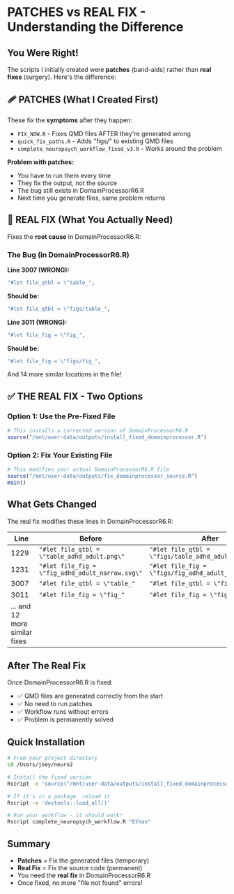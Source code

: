 # PATCHES vs REAL FIX - Understanding the Difference

## You Were Right!

The scripts I initially created were **patches** (band-aids) rather than **real fixes** (surgery). Here's the difference:

## 🩹 PATCHES (What I Created First)

These fix the **symptoms** after they happen:

- `FIX_NOW.R` - Fixes QMD files AFTER they're generated wrong
- `quick_fix_paths.R` - Adds "figs/" to existing QMD files
- `complete_neuropsych_workflow_fixed_v3.R` - Works around the problem

**Problem with patches:**
- You have to run them every time
- They fix the output, not the source
- The bug still exists in DomainProcessorR6.R
- Next time you generate files, same problem returns

## 🔧 REAL FIX (What You Actually Need)

Fixes the **root cause** in DomainProcessorR6.R:

### The Bug (in DomainProcessorR6.R)

**Line 3007 (WRONG):**
```r
"#let file_qtbl = \"table_",
```

**Should be:**
```r
"#let file_qtbl = \"figs/table_",
```

**Line 3011 (WRONG):**
```r
"#let file_fig = \"fig_",
```

**Should be:**
```r
"#let file_fig = \"figs/fig_",
```

And 14 more similar locations in the file!

## ✅ THE REAL FIX - Two Options

### Option 1: Use the Pre-Fixed File
```r
# This installs a corrected version of DomainProcessorR6.R
source("/mnt/user-data/outputs/install_fixed_domainprocessor.R")
```

### Option 2: Fix Your Existing File
```r
# This modifies your actual DomainProcessorR6.R file
source("/mnt/user-data/outputs/fix_domainprocessor_source.R")
main()
```

## What Gets Changed

The real fix modifies these lines in DomainProcessorR6.R:

| Line | Before | After |
|------|--------|-------|
| 1229 | `"#let file_qtbl = \"table_adhd_adult.png\"` | `"#let file_qtbl = \"figs/table_adhd_adult.png\"` |
| 1231 | `"#let file_fig = \"fig_adhd_adult_narrow.svg\"` | `"#let file_fig = \"figs/fig_adhd_adult_narrow.svg\"` |
| 3007 | `"#let file_qtbl = \"table_"` | `"#let file_qtbl = \"figs/table_"` |
| 3011 | `"#let file_fig = \"fig_"` | `"#let file_fig = \"figs/fig_"` |
| ... and 12 more similar fixes |

## After The Real Fix

Once DomainProcessorR6.R is fixed:
- ✅ QMD files are generated correctly from the start
- ✅ No need to run patches
- ✅ Workflow runs without errors
- ✅ Problem is permanently solved

## Quick Installation

```bash
# From your project directory
cd /Users/joey/neuro2

# Install the fixed version
Rscript -e 'source("/mnt/user-data/outputs/install_fixed_domainprocessor.R")'

# If it's in a package, reload it
Rscript -e 'devtools::load_all()'

# Run your workflow - it should work!
Rscript complete_neuropsych_workflow.R "Ethan"
```

## Summary

- **Patches** = Fix the generated files (temporary)
- **Real Fix** = Fix the source code (permanent)
- You need the **real fix** in DomainProcessorR6.R
- Once fixed, no more "file not found" errors!
